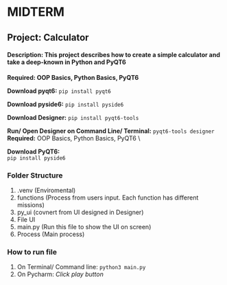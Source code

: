 # MIDTERM

## Project: Calculator

#### Description: This project describes how to create a simple calculator and take a deep-known in Python and PyQT6

**Required: OOP Basics, Python Basics, PyQT6**

**Download pyqt6:** `pip install pyqt6`

**Download pyside6:** `pip install pyside6`

**Download Designer:** `pip install pyqt6-tools`

**Run/ Open Designer on Command Line/ Terminal:** `pyqt6-tools designer`
**Required:** OOP Basics, Python Basics, PyQT6 \\

**Download PyQT6:**  
`pip install pyside6`

### Folder Structure

1. .venv (Enviromental)
2. functions (Process from users input. Each function has different missions)
3. py_ui (covnert from UI designed in Designer)
4. File UI
5. main.py (Run this file to show the UI on screen)
6. Process (Main process)

### How to run file

1. On Terminal/ Command line: `python3 main.py`
2. On Pycharm: _Click play button_
